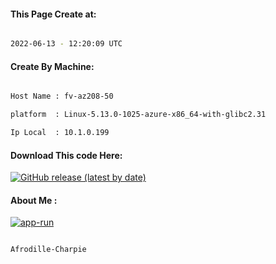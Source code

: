 
   
#### This Page Create at:

```bash

2022-06-13 - 12:20:09 UTC

```

#### Create By Machine:

```bash

Host Name : fv-az208-50

platform  : Linux-5.13.0-1025-azure-x86_64-with-glibc2.31

Ip Local  : 10.1.0.199

```
#### Download This code Here:

[![GitHub release (latest by date)](https://img.shields.io/github/v/release/Afrodille-Charpie/App-Run-1?style=for-the-badge&label=Download)](https://github.com/Afrodille-Charpie/App-Run-1/releases) 

</p> 

#### About Me :

[![app-run](https://github.com/Afrodille-Charpie/App-Run-1/actions/workflows/app-run.yml/badge.svg)](https://github.com/Afrodille-Charpie/App-Run-1/actions/workflows/app-run.yml)

```bash

Afrodille-Charpie

```

